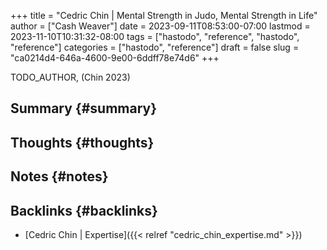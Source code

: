 +++
title = "Cedric Chin | Mental Strength in Judo, Mental Strength in Life"
author = ["Cash Weaver"]
date = 2023-09-11T08:53:00-07:00
lastmod = 2023-11-10T10:31:32-08:00
tags = ["hastodo", "reference", "hastodo", "reference"]
categories = ["hastodo", "reference"]
draft = false
slug = "ca0214d4-646a-4600-9e00-6ddff78e74d6"
+++

TODO_AUTHOR, (Chin 2023)


## Summary {#summary}


## Thoughts {#thoughts}


## Notes {#notes}


## Backlinks {#backlinks}

-   [Cedric Chin | Expertise]({{< relref "cedric_chin_expertise.md" >}})
